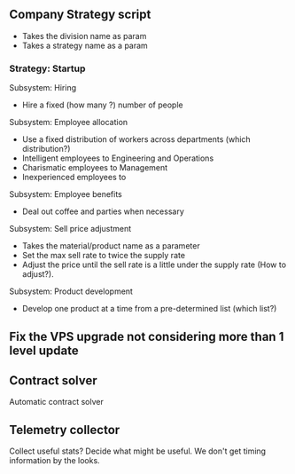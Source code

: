 
## Company Strategy script

- Takes the division name as param
- Takes a strategy name as a param

### Strategy: Startup

Subsystem: Hiring
- Hire a fixed (how many ?) number of people

Subsystem: Employee allocation
- Use a fixed distribution of workers across departments (which distribution?)
- Intelligent employees to Engineering and Operations
- Charismatic employees to Management
- Inexperienced employees to 

Subsystem: Employee benefits
- Deal out coffee and parties when necessary

Subsystem: Sell price adjustment
- Takes the material/product name as a parameter
- Set the max sell rate to twice the supply rate
- Adjust the price until the sell rate is a little under the supply rate (How
  to adjust?).

Subsystem: Product development
- Develop one product at a time from a pre-determined list (which list?)

## Fix the VPS upgrade not considering more than 1 level update

## Contract solver

Automatic contract solver

## Telemetry collector

Collect useful stats? Decide what might be useful. We don't get timing
information by the looks.
